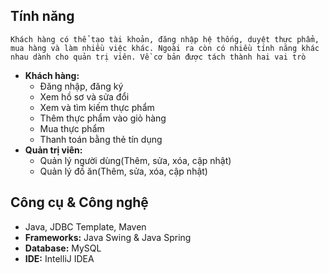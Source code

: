 ## Tính năng
    Khách hàng có thể tạo tài khoản, đăng nhập hệ thống, duyệt thực phẩm, mua hàng và làm nhiều việc khác. Ngoài ra còn có nhiều tính năng khác nhau dành cho quản trị viên. Về cơ bản được tách thành hai vai trò
* **Khách hàng:**
    * Đăng nhập, đăng ký
    * Xem hồ sơ và sửa đổi
    * Xem và tìm kiếm thực phẩm
    * Thêm thực phẩm vào giỏ hàng
    * Mua thực phẩm
    * Thanh toán bằng thẻ tín dụng
* **Quản trị viên:**
    * Quản lý người dùng(Thêm, sửa, xóa, cập nhật)
    * Quản lý đồ ăn(Thêm, sửa, xóa, cập nhật)

## Công cụ & Công nghệ
* Java, JDBC Template, Maven
* **Frameworks:** Java Swing & Java Spring
* **Database:** MySQL
* **IDE:** IntelliJ IDEA
